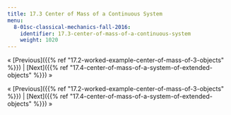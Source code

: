 ```yaml
---
title: 17.3 Center of Mass of a Continuous System
menu:
  8-01sc-classical-mechanics-fall-2016:
    identifier: 17.3-center-of-mass-of-a-continuous-system
    weight: 1020
---
```

« [Previous]({{% ref "17.2-worked-example-center-of-mass-of-3-objects" %}}) | [Next]({{% ref "17.4-center-of-mass-of-a-system-of-extended-objects" %}}) »

« [Previous]({{% ref "17.2-worked-example-center-of-mass-of-3-objects" %}}) | [Next]({{% ref "17.4-center-of-mass-of-a-system-of-extended-objects" %}}) »
